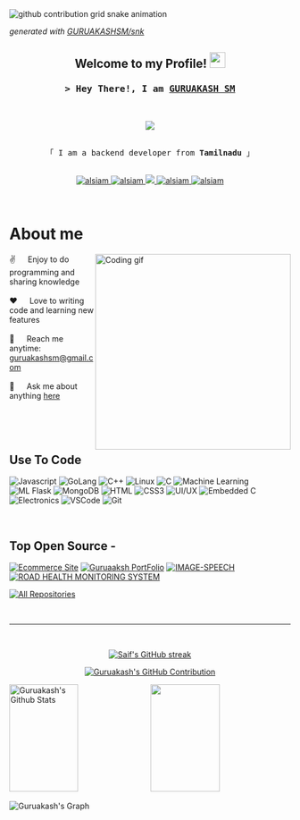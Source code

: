 <picture>
  <source media="(prefers-color-scheme: dark)" srcset="https://raw.githubusercontent.com/GURUAKASHSM/GURUAKASHSM/output/github-contribution-grid-snake-dark.svg">
  <source media="(prefers-color-scheme: light)" srcset="https://raw.githubusercontent.com/GURUAKASHSM/GURUAKASHSM/output/github-contribution-grid-snake.svg">
  <img alt="github contribution grid snake animation" src="https://raw.githubusercontent.com/GURUAKASHSM/GURUAKASHSM/output/github-contribution-grid-snake.svg">
</picture>

_generated with [GURUAKASHSM/snk](https://github.com/GURUAKASHSM/snk)_
<h2 align="center">
  Welcome to my Profile!
  <img src="https://media.giphy.com/media/hvRJCLFzcasrR4ia7z/giphy.gif" width="28">
</h2>


<!-- Intro -->
<h3 align="center">
        <samp>&gt; Hey There!, I am
                <b><a target="_blank" href="https://guruakash.me">GURUAKASH SM</a></b>
        </samp>
</h3>
<br>
<p align="center">
  <a href="https://github.com/GURUAKASHSM"><img src="https://readme-typing-svg.herokuapp.com/?lines=Self%20Taught%20Programmer;Back%20End%20Developer;1.5%2B%20years%20of%20coding%20experience;Always%20learning%20new%20things&center=true&width=380&height=45"></a>
</p>

<p align="center"> 
  <samp>
    <br>
    「 I am a backend developer from <b>Tamilnadu</b> 」
    <br>
    <br>
  </samp>
</p>

<p align="center">
 <a href="https://guruakash.me" target="blank">
  <img src="https://img.shields.io/badge/Website-DC143C?style=for-the-badge&logo=medium&logoColor=white" alt="alsiam" />
 </a>
 <a href="https://linkedin.com/in/guruakash-s-m-514487246" target="_blank">
  <img src="https://img.shields.io/badge/LinkedIn-0077B5?style=for-the-badge&logo=linkedin&logoColor=white" alt="alsiam"/>
 </a>
 <a href="https://github.com/GURUAKASHSM" target="_blank">
  <img src="https://img.shields.io/badge/Github-1DA1F2?style=for-the-badge&logo=Github&logoColor=white" />
 </a>
 <a href="https://www.instagram.com/guruakash.s.m/" target="_blank">
  <img src="https://img.shields.io/badge/Instagram-fe4164?style=for-the-badge&logo=instagram&logoColor=white" alt="alsiam" />
 </a> 
 <a href="https://www.hackerrank.com/guruakash_ec20" target="_blank">
  <img src="https://img.shields.io/badge/Hackerrank-20BEFF?&style=for-the-badge&logo=hackerrank&logoColor=white" alt="alsiam"  />
  </a> 
</p>
<br />

<!-- About Section -->
 # About me
 
<p>
 <img align="right" width="350" src="/assets/programmer.gif" alt="Coding gif" />
  
 ✌️ &emsp; Enjoy to do programming and sharing knowledge <br/><br/>
 ❤️ &emsp; Love to writing code and learning new features<br/><br/>
 📧 &emsp; Reach me anytime: guruakashsm@gmail.com<br/><br/>
 💬 &emsp; Ask me about anything [here](https://github.com/GURUAKASHSM)

</p>

<br/>
<br/>
<br/>

## Use To Code

![Javascript](https://img.shields.io/badge/Javascript-F0DB4F?style=for-the-badge&labelColor=black&logo=javascript&logoColor=F0DB4F)
![GoLang](https://img.shields.io/badge/GoLang-007acc?style=for-the-badge&labelColor=black&logo=go&logoColor=007acc)
![C++](https://img.shields.io/badge/C++-00599C?style=for-the-badge&labelColor=black&logo=c%2B%2B&logoColor=00599C)
![Linux](https://img.shields.io/badge/Linux-FCC624?style=for-the-badge&labelColor=20232A&logo=linux&logoColor=FCC624)
![C](https://img.shields.io/badge/C-00599C?style=for-the-badge&labelColor=black&logo=c&logoColor=00599C)
![Machine Learning](https://img.shields.io/badge/Machine_Learning-FF6F61?style=for-the-badge&labelColor=black&logo=python&logoColor=FF6F61)
![ML Flask](https://img.shields.io/badge/ML_Flask-000000?style=for-the-badge&labelColor=black&logo=flask&logoColor=white)
![MongoDB](https://img.shields.io/badge/MongoDB-4EA94B?style=for-the-badge&logo=mongodb&logoColor=white)
![HTML](https://img.shields.io/badge/HTML5-E34F26?style=for-the-badge&logo=html5&logoColor=white)
![CSS3](https://img.shields.io/badge/CSS3-1572B6?style=for-the-badge&logo=css3&logoColor=white)
![UI/UX](https://img.shields.io/badge/UI/UX-CC6699?style=for-the-badge&labelColor=black&logo=sass&logoColor=white)
![Embedded C](https://img.shields.io/badge/Embedded_C-0170FE?style=for-the-badge&labelColor=black&logo=antdesign&logoColor=white)
![Electronics](https://img.shields.io/badge/Electronics-092749?style=for-the-badge&labelColor=000000&logo=tailwindcss&logoColor=06B6D4)
![VSCode](https://img.shields.io/badge/Visual_Studio-0078d7?style=for-the-badge&logo=visual%20studio&logoColor=white)
![Git](https://img.shields.io/badge/Git-F05032?style=for-the-badge&logo=git&logoColor=white)

<br/>

## Top Open Source -
[![Ecommerce Site](https://github-readme-stats.vercel.app/api/pin/?username=GURUAKASHSM&repo=Ecommerce_site&border_color=7F3FBF&bg_color=000000&title_color=C9D1D9&text_color=8B949E&icon_color=7F3FBF)](https://github.com/GURUAKASHSM/Ecommerce_site)
[![Guruaaksh PortFolio](https://github-readme-stats.vercel.app/api/pin/?username=GURUAKASHSM&repo=Portfolio&border_color=7F3FBF&bg_color=000000&title_color=C9D1D9&text_color=8B949E&icon_color=7F3FBF)](https://github.com/GURUAKASHSM/Portfolio)
[![IMAGE-SPEECH](https://github-readme-stats.vercel.app/api/pin/?username=GURUAKASHSM&repo=IMAGE-TEXT-SPEECH&border_color=7F3FBF&bg_color=000000&title_color=C9D1D9&text_color=8B949E&icon_color=7F3FBF)](https://github.com/GURUAKASHSM/IMAGE-TEXT-SPEECH)
[![ROAD HEALTH MONITORING SYSTEM](https://github-readme-stats.vercel.app/api/pin/?username=GURUAKASHSM&repo=Road-Health-Monitoring-System&border_color=7F3FBF&bg_color=000000&title_color=C9D1D9&text_color=8B949E&icon_color=7F3FBF)](https://github.com/GURUAKASHSM/Road-Health-Monitoring-System)

<p align="left">
  <a href="https://github.com/GURUAKASHSM?tab=repositories" target="_blank"><img alt="All Repositories" title="All Repositories" src="https://img.shields.io/badge/-All%20Repos-2962FF?style=for-the-badge&logo=koding&logoColor=white"/></a>
</p>

<br/>
<hr/>
<br/>

<p align="center">
  <a href="https://github.com/GURUAKASHSM">
    <img src="https://github-readme-streak-stats.herokuapp.com/?user=GURUAKASHSM&theme=radical&border=7F3FBF&background=000000" alt="Saif's GitHub streak"/>
  </a>
</p>

<p align="center">
  <a href="https://github.com/GURUAKASHSM">
    <img src="https://github-profile-summary-cards.vercel.app/api/cards/profile-details?username=GURUAKASHSM&theme=radical" alt="Guruakash's GitHub Contribution"/>
  </a>
</p>

<a> 
    <a href="https://github.com/GURUAKASHSM"><img alt="Guruakash's Github Stats" src="https://denvercoder1-github-readme-stats.vercel.app/api?username=GURUAKASHSM&show_icons=true&count_private=true&theme=react&border_color=7F3FBF&bg_color=000000&title_color=F85D7F&icon_color=F8D866" height="192px" width="49.5%"/></a>
  <a href="https://github.com/GURUAKASHSM"><img Guruakash's Top Languages" src="https://denvercoder1-github-readme-stats.vercel.app/api/top-langs/?username=GURUAKASHSM&langs_count=8&layout=compact&theme=react&border_color=7F3FBF&bg_color=000000&title_color=F85D7F&icon_color=F8D866" height="192px" width="49.5%"/></a>
  <br/>
</a>


![Guruakash's Graph](https://github-readme-activity-graph.vercel.app/graph?username=GURUAKASHSM&custom_title=Guruakash's%20GitHub%20Activity%20Graph&bg_color=000000&color=7F3FBF&line=7F3FBF&point=7F3FBF&area_color=FFFFFF&title_color=FFFFFF&area=true)
